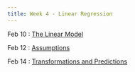 ```yaml
---
title: Week 4 - Linear Regression
---
```


Feb 10
: [The Linear Model]()

Feb 12
: [Assumptions]()

Feb 14
: [Transformations and Predictions]()
